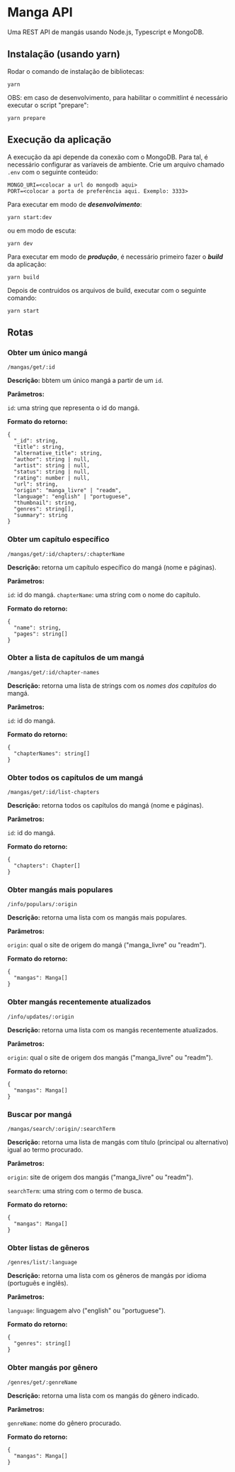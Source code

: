 # Manga API

Uma REST API de mangás usando Node.js, Typescript e MongoDB.

## Instalação (usando yarn)

Rodar o comando de instalação de bibliotecas:

`yarn`

OBS: em caso de desenvolvimento, para habilitar o commitlint é necessário executar o script "prepare":

`yarn prepare`

## Execução da aplicação

A execução da api depende da conexão com o MongoDB. Para tal, é necessário configurar as varíaveis de ambiente. Crie um arquivo chamado `.env` com o seguinte conteúdo:

```
MONGO_URI=<colocar a url do mongodb aqui>
PORT=<colocar a porta de preferência aqui. Exemplo: 3333>
```

Para executar em modo de **_desenvolvimento_**:

`yarn start:dev`

ou em modo de escuta:

`yarn dev`

Para executar em modo de **_produção_**, é necessário primeiro fazer o **_build_** da aplicação:

`yarn build`

Depois de contruidos os arquivos de build, executar com o seguinte comando:

`yarn start`

## Rotas

### Obter um único mangá

`/mangas/get/:id`

**Descrição:** bbtem um único mangá a partir de um `id`.

**Parâmetros:**

`id`: uma string que representa o id do mangá.

**Formato do retorno:**

```
{
  "_id": string,
  "title": string,
  "alternative_title": string,
  "author": string | null,
  "artist": string | null,
  "status": string | null,
  "rating": number | null,
  "url": string,
  "origin": "manga_livre" | "readm",
  "language": "english" | "portuguese",
  "thumbnail": string,
  "genres": string[],
  "summary": string
}
```

### Obter um capítulo específico

`/mangas/get/:id/chapters/:chapterName`

**Descrição:** retorna um capítulo específico do mangá (nome e páginas).

**Parâmetros:**

`id`: id do mangá.
`chapterName`: uma string com o nome do capítulo.

**Formato do retorno:**

```
{
  "name": string,
  "pages": string[]
}
```

### Obter a lista de capítulos de um mangá

`/mangas/get/:id/chapter-names`

**Descrição:** retorna uma lista de strings com os _nomes dos capítulos_ do mangá.

**Parâmetros:**

`id`: id do mangá.

**Formato do retorno:**

```
{
  "chapterNames": string[]
}
```

### Obter todos os capítulos de um mangá

`/mangas/get/:id/list-chapters`

**Descrição:** retorna todos os capítulos do mangá (nome e páginas).

**Parâmetros:**

`id`: id do mangá.

**Formato do retorno:**

```
{
  "chapters": Chapter[]
}
```

### Obter mangás mais populares

`/info/populars/:origin`

**Descrição:** retorna uma lista com os mangás mais populares.

**Parâmetros:**

`origin`: qual o site de origem do mangá ("manga_livre" ou "readm").

**Formato do retorno:**

```
{
  "mangas": Manga[]
}
```

### Obter mangás recentemente atualizados

`/info/updates/:origin`

**Descrição:** retorna uma lista com os mangás recentemente atualizados.

**Parâmetros:**

`origin`: qual o site de origem dos mangás ("manga_livre" ou "readm").

**Formato do retorno:**

```
{
  "mangas": Manga[]
}
```

### Buscar por mangá

`/mangas/search/:origin/:searchTerm`

**Descrição:** retorna uma lista de mangás com título (principal ou alternativo) igual ao termo procurado.

**Parâmetros:**

`origin`: site de origem dos mangás ("manga_livre" ou "readm").

`searchTerm`: uma string com o termo de busca.

**Formato do retorno:**

```
{
  "mangas": Manga[]
}
```

### Obter listas de gêneros

`/genres/list/:language`

**Descrição:** retorna uma lista com os gêneros de mangás por idioma (português e inglês).

**Parâmetros:**

`language`: linguagem alvo ("english" ou "portuguese").

**Formato do retorno:**

```
{
  "genres": string[]
}
```

### Obter mangás por gênero

`/genres/get/:genreName`

**Descrição:** retorna uma lista com os mangás do gênero indicado.

**Parâmetros:**

`genreName`: nome do gênero procurado.

**Formato do retorno:**

```
{
  "mangas": Manga[]
}
```

